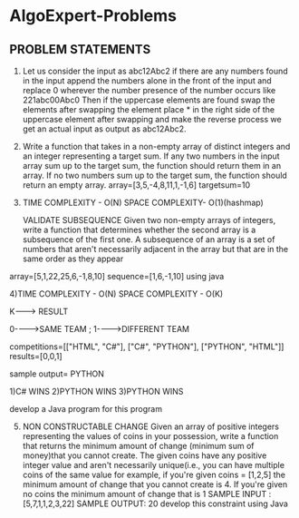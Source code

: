 # AlgoExpert-Problems
## PROBLEM STATEMENTS

1) Let us consider the input as abc12Abc2 if there are any numbers found in the input append the numbers alone in the front of the input and replace 0 wherever the number presence of the number occurs like 221abc00Abc0 Then if the uppercase elements are found swap the elements after swapping the element place * in the right side of the uppercase element after swapping and make the reverse process we get an actual input as output as abc12Abc2.
   
2) Write a function that takes in a non-empty array of distinct integers and an integer representing a target sum. If any two numbers in the input array sum up to the target sum, the function should return them in an array. If no two numbers sum up to the target sum, the function should return an empty array.
array=[3,5,-4,8,11,1,-1,6]
targetsum=10

3) TIME COMPLEXITY - O(N)
   SPACE COMPLEXITY- O(1)(hashmap)
  
   VALIDATE SUBSEQUENCE
Given two non-empty arrays of integers, write a function that determines whether the second array is a subsequence of the first one.
A subsequence of an array is a set of numbers that aren't necessarily adjacent in the array but that are in the same order as they appear 

array=[5,1,22,25,6,-1,8,10]
sequence=[1,6,-1,10]  using java

4)TIME COMPLEXITY - O(N)
SPACE COMPLEXITY - O(K)

K---> RESULT

0---->SAME TEAM ; 1---->DIFFERENT TEAM 

competitions=[["HTML", "C#"], ["C#", "PYTHON"], ["PYTHON", "HTML"]]
results=[0,0,1]
 
sample output= PYTHON 

1)C# WINS 
2)PYTHON WINS
3)PYTHON WINS 

develop a Java program for this program

5) NON CONSTRUCTABLE CHANGE
Given an array of positive integers representing the values of coins in your possession, write a function that returns the minimum amount of change (minimum sum of money)that you cannot create. The given coins have any positive integer value and aren't necessarily unique(i.e., you can have multiple coins of the same value
for example, if you're given coins = [1,2,5] the minimum amount of change that you cannot create is 4. If you're given no coins the minimum amount of change that is 1
SAMPLE INPUT : [5,7,1,1,2,3,22]
SAMPLE OUTPUT: 20
develop this constraint using Java
